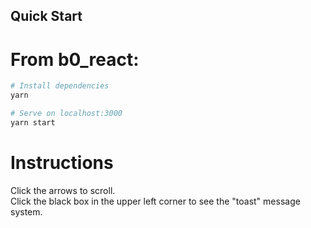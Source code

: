## Quick Start

# From b0_react: 
```bash
# Install dependencies
yarn

# Serve on localhost:3000
yarn start
```

# Instructions
Click the arrows to scroll.  
Click the black box in the upper left corner to see the "toast" message system.



